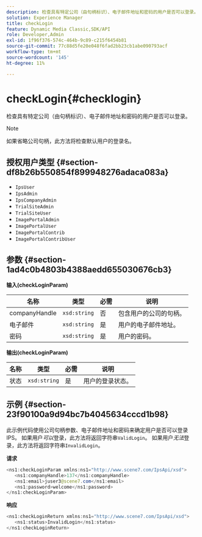 ```yaml
---
description: 检查具有特定公司（由句柄标识）、电子邮件地址和密码的用户是否可以登录。
solution: Experience Manager
title: checkLogin
feature: Dynamic Media Classic,SDK/API
role: Developer,Admin
exl-id: 1f96f376-574c-464b-9c89-c215f6454b81
source-git-commit: 77c88d5fe20e048f6fad2bb23cb1abe090793acf
workflow-type: tm+mt
source-wordcount: '145'
ht-degree: 11%

---
```


# checkLogin{#checklogin}

检查具有特定公司（由句柄标识）、电子邮件地址和密码的用户是否可以登录。

>[!NOTE]
>
>如果省略公司句柄，此方法将检查默认用户的登录名。

## 授权用户类型 {#section-df8b26b550854f899948276adaca083a}

* `IpsUser`
* `IpsAdmin`
* `IpsCompanyAdmin`
* `TrialSiteAdmin`
* `TrialSiteUser`
* `ImagePortalAdmin`
* `ImagePortalUser`
* `ImagePortalContrib`
* `ImagePortalContribUser`

## 参数 {#section-1ad4c0b4803b4388aedd655030676cb3}

**输入(checkLoginParam)**

| 名称 | 类型 | 必需 | 说明 |
|---|---|---|---|
| companyHandle | `xsd:string` | 否 | 包含用户的公司的句柄。 |
| 电子邮件 | `xsd:string` | 是 | 用户的电子邮件地址。 |
| 密码 | `xsd:string` | 是 | 用户的密码。 |

**输出(checkLoginParam)**

| 名称 | 类型 | 必需 | 说明 |
|---|---|---|---|
| 状态 | `xsd:string` | 是 | 用户的登录状态。 |

## 示例 {#section-23f90100a9d94bc7b4045634cccd1b98}

此示例代码使用公司句柄参数、电子邮件地址和密码来确定用户是否可以登录IPS。 如果用户&#x200B;*可以*&#x200B;登录，此方法将返回字符串`ValidLogin`。 如果用户&#x200B;*无法*&#x200B;登录，此方法将返回字符串`InvalidLogin`。

**请求**

```java
<ns1:checkLoginParam xmlns:ns1="http://www.scene7.com/IpsApi/xsd">
   <ns1:companyHandle>137</ns1:companyHandle>
   <ns1:email>juser3@scene7.com</ns1:email>
   <ns1:password>welcome</ns1:password>
</ns1:checkLoginParam>
```

**响应**

```java
<ns1:checkLoginReturn xmlns:ns1="http://www.scene7.com/IpsApi/xsd">
   <ns1:status>InvalidLogin</ns1:status>
</ns1:checkLoginReturn>
```
